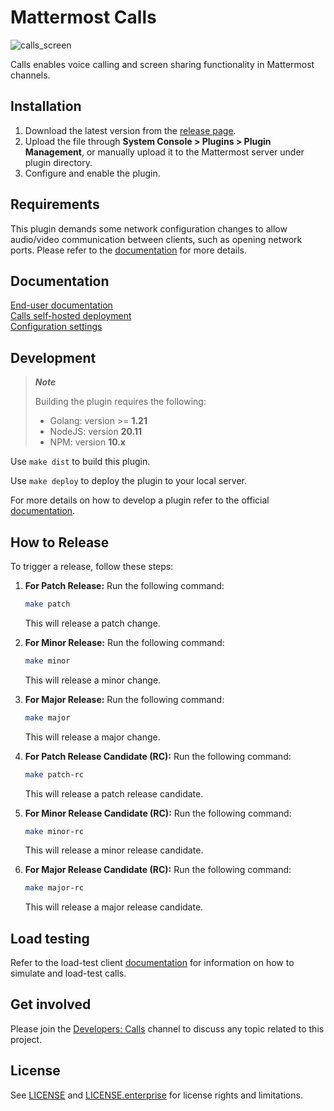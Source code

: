 # Mattermost Calls

![calls_screen](https://user-images.githubusercontent.com/1832946/205749357-1f2d5af3-cfe7-4352-b1f2-953a31d91fca.png)

Calls enables voice calling and screen sharing functionality in Mattermost channels.

## Installation

1. Download the latest version from the [release page](https://github.com/mattermost/mattermost-plugin-calls/releases).
2. Upload the file through **System Console > Plugins > Plugin Management**, or manually upload it to the Mattermost server under plugin directory. 
3. Configure and enable the plugin.

## Requirements

This plugin demands some network configuration changes to allow audio/video communication between clients, such as opening network ports. Please refer to the [documentation](https://docs.mattermost.com/configure/calls-deployment.html#network) for more details.

## Documentation

[End-user documentation](https://docs.mattermost.com/channels/make-calls.html)  
[Calls self-hosted deployment](https://docs.mattermost.com/configure/calls-deployment.html)  
[Configuration settings](https://docs.mattermost.com/configure/plugins-configuration-settings.html#calls)  

## Development

> **_Note_**
>
> Building the plugin requires the following:
> - Golang: version >= **1.21**
> - NodeJS: version **20.11**
> - NPM: version **10.x**

Use `make dist` to build this plugin.

Use `make deploy` to deploy the plugin to your local server.

For more details on how to develop a plugin refer to the official [documentation](https://developers.mattermost.com/extend/plugins/).

## How to Release

To trigger a release, follow these steps:

1. **For Patch Release:** Run the following command:
    ```bash
    make patch
    ```
   This will release a patch change.

2. **For Minor Release:** Run the following command:
    ```bash
    make minor
    ```
   This will release a minor change.

3. **For Major Release:** Run the following command:
    ```bash
    make major
    ```
   This will release a major change.

4. **For Patch Release Candidate (RC):** Run the following command:
    ```bash
    make patch-rc
    ```
   This will release a patch release candidate.

5. **For Minor Release Candidate (RC):** Run the following command:
    ```bash
    make minor-rc
    ```
   This will release a minor release candidate.

6. **For Major Release Candidate (RC):** Run the following command:
    ```bash
    make major-rc
    ```
   This will release a major release candidate.

## Load testing

Refer to the load-test client [documentation](lt/) for information on how to simulate and load-test calls.

## Get involved

Please join the [Developers: Calls](https://community.mattermost.com/core/channels/developers-channel-call) channel to discuss any topic related to this project.

## License

See [LICENSE](LICENSE) and [LICENSE.enterprise](server/enterprise/LICENSE) for license rights and limitations.

